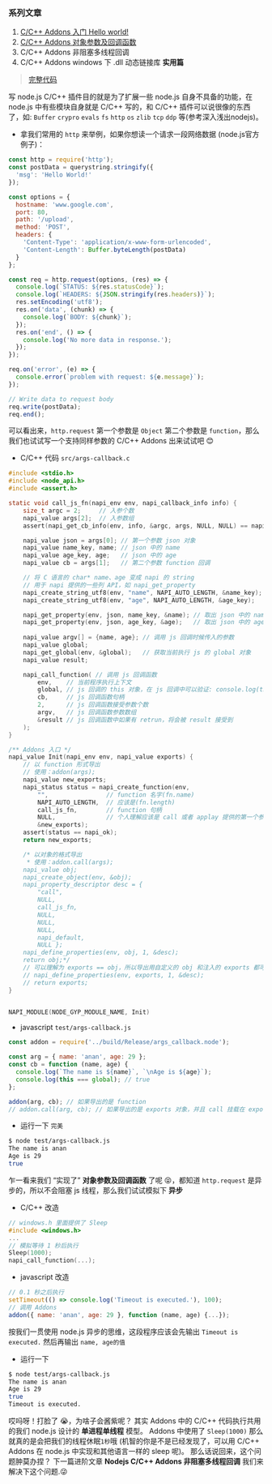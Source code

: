 ### 系列文章

1. [C/C++ Addons 入门 Hello world!](https://www.jianshu.com/p/6b0d60672e04)
2. [C/C++ Addons 对象参数及回调函数](https://www.jianshu.com/p/210ab7c53732)
3. C/C++ Addons 非阻塞多线程回调
4. C/C++ Addons windows 下 .dll 动态链接库 **实用篇**

> [完整代码](https://github.com/caoxiemeihao/node-addons-learn)

写 node.js C/C++ 插件目的就是为了扩展一些 node.js 自身不具备的功能，在 node.js 中有些模块自身就是 C/C++ 写的，和 C/C++ 插件可以说很像的东西了，如: `Buffer` `crypro` `evals` `fs` `http` `os` `zlib` `tcp` `ddp` 等(参考深入浅出nodejs)。

-  拿我们常用的 `http` 来举例，如果你想读一个请求一段网络数据 (node.js官方例子)：
```js
const http = require('http');
const postData = querystring.stringify({
  'msg': 'Hello World!'
});

const options = {
  hostname: 'www.google.com',
  port: 80,
  path: '/upload',
  method: 'POST',
  headers: {
    'Content-Type': 'application/x-www-form-urlencoded',
    'Content-Length': Buffer.byteLength(postData)
  }
};

const req = http.request(options, (res) => {
  console.log(`STATUS: ${res.statusCode}`);
  console.log(`HEADERS: ${JSON.stringify(res.headers)}`);
  res.setEncoding('utf8');
  res.on('data', (chunk) => {
    console.log(`BODY: ${chunk}`);
  });
  res.on('end', () => {
    console.log('No more data in response.');
  });
});

req.on('error', (e) => {
  console.error(`problem with request: ${e.message}`);
});

// Write data to request body
req.write(postData);
req.end();
```
可以看出来，`http.request` 第一个参数是 `Object` 第二个参数是 `function`，那么我们也试试写一个支持同样参数的 C/C++ Addons 出来试试吧 😊

- C/C++ 代码 `src/args-callback.c`
```c
#include <stdio.h>
#include <node_api.h>
#include <assert.h>

static void call_js_fn(napi_env env, napi_callback_info info) {
	size_t argc = 2;     // 入参个数
	napi_value args[2];  // 入参数组
	assert(napi_get_cb_info(env, info, &argc, args, NULL, NULL) == napi_ok);

	napi_value json = args[0]; // 第一个参数 json 对象
	napi_value name_key, name; // json 中的 name
	napi_value age_key, age;   // json 中的 age
	napi_value cb = args[1];   // 第二个参数 function 回调

	// 将 C 语言的 char* name、age 变成 napi 的 string
	// 用于 napi 提供的一些列 API，如 napi_get_property
	napi_create_string_utf8(env, "name", NAPI_AUTO_LENGTH, &name_key);
	napi_create_string_utf8(env, "age", NAPI_AUTO_LENGTH, &age_key);

	napi_get_property(env, json, name_key, &name); // 取出 json 中的 name
	napi_get_property(env, json, age_key, &age);   // 取出 json 中的 age
	
	napi_value argv[] = {name, age}; // 调用 js 回调时候传入的参数
	napi_value global;
	napi_get_global(env, &global);   // 获取当前执行 js 的 global 对象
	napi_value result;

	napi_call_function( // 调用 js 回调函数
		env,    // 当前程序执行上下文
		global, // js 回调的 this 对象，在 js 回调中可以验证: console.log(this === global); // true
		cb,     // js 回调函数句柄
		2,      // js 回调函数接受参数个数
		argv,   // js 回调函数参数数组
		&result // js 回调函数中如果有 retrun，将会被 result 接受到
	);
}

/** Addons 入口 */
napi_value Init(napi_env env, napi_value exports) {
	// 以 function 形式导出
	// 使用：addon(args);
	napi_value new_exports;
	napi_status status = napi_create_function(env,
		"",                // function 名字(fn.name)
		NAPI_AUTO_LENGTH,  // 应该是(fn.length)
		call_js_fn,        // function 句柄
		NULL,              // 个人理解应该是 call 或者 applay 提供的第一个参数，欢迎大神补充 😭
		&new_exports);
	assert(status == napi_ok);
	return new_exports;

	/* 以对象的格式导出
	 * 使用：addon.call(args);
	napi_value obj;
	napi_create_object(env, &obj);
	napi_property_descriptor desc = {
		"call",
		NULL,
		call_js_fn,
		NULL,
		NULL,
		NULL,
		napi_default,
		NULL };
	napi_define_properties(env, obj, 1, &desc);
	return obj;*/
	// 可以理解为 exports == obj，所以导出用自定义的 obj 和注入的 exports 都可以的 :)
	// napi_define_properties(env, exports, 1, &desc);
	// return exports;
}


NAPI_MODULE(NODE_GYP_MODULE_NAME, Init)

```

- javascript `test/args-callback.js`
```js
const addon = require('../build/Release/args_callback.node');

const arg = { name: 'anan', age: 29 };
const cb = function (name, age) {
  console.log(`The name is ${name}`, `\nAge is ${age}`);
  console.log(this === global); // true
};

addon(arg, cb); // 如果导出的是 function
// addon.call(arg, cb); // 如果导出的是 exports 对象，并且 call 挂载在 exports 上
```

- 运行一下 `完美`
```bash
$ node test/args-callback.js
The name is anan
Age is 29
true
```

乍一看来我们 “实现了” **对象参数及回调函数** 了呢 😝，都知道 `http.request` 是异步的，所以不会阻塞 js 线程，那么我们试试模拟下 **异步**

- C/C++ 改造
```c
// windows.h 里面提供了 Sleep
#include <windows.h>
...
// 模拟等待 1 秒后执行
Sleep(1000);
napi_call_function(...);
```

- javascript 改造
```js
// 0.1 秒之后执行
setTimeout(() => console.log('Timeout is executed.'), 100);
// 调用 Addons
addon({ name: 'anan', age: 29 }, function (name, age) {...}); 
```
按我们一贯使用 node.js 异步的思维，这段程序应该会先输出 `Timeout is executed.` 然后再输出 `name, age的值`
- 运行一下
```bash
$ node test/args-callback.js
The name is anan
Age is 29
true
Timeout is executed.
```
哎吗呀！打脸了 😭，为啥子会酱紫呢？
其实 Addons 中的 C/C++ 代码执行共用的我们 node.js 设计的 **单进程单线程** 模型。
Addons 中使用了 `Sleep(1000)` 那么就真的是会把我们的线程休眠`1秒`哦 (机智的你是不是已经发现了，可以用 C/C++ Addons 在 node.js 中实现和其他语言一样的 sleep 呢)。
那么话说回来，这个问题肿莫办捏？
下一篇进阶文章 **Nodejs C/C++ Addons 非阻塞多线程回调** 我们来解决下这个问题.😜

